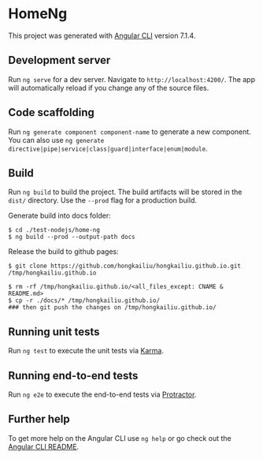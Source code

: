 # HomeNg

This project was generated with [Angular CLI](https://github.com/angular/angular-cli) version 7.1.4.

## Development server

Run `ng serve` for a dev server. Navigate to `http://localhost:4200/`. The app will automatically reload if you change any of the source files.

## Code scaffolding

Run `ng generate component component-name` to generate a new component. You can also use `ng generate directive|pipe|service|class|guard|interface|enum|module`.

## Build

Run `ng build` to build the project. The build artifacts will be stored in the `dist/` directory. Use the `--prod` flag for a production build.

Generate build into docs folder:

```
$ cd ./test-nodejs/home-ng
$ ng build --prod --output-path docs

```

Release the build to github pages:

```
$ git clone https://github.com/hongkailiu/hongkailiu.github.io.git /tmp/hongkailiu.github.io

$ rm -rf /tmp/hongkailiu.github.io/<all_files_except: CNAME & README.md>
$ cp -r ./docs/* /tmp/hongkailiu.github.io/
### then git push the changes on /tmp/hongkailiu.github.io/

```


## Running unit tests

Run `ng test` to execute the unit tests via [Karma](https://karma-runner.github.io).

## Running end-to-end tests

Run `ng e2e` to execute the end-to-end tests via [Protractor](http://www.protractortest.org/).

## Further help

To get more help on the Angular CLI use `ng help` or go check out the [Angular CLI README](https://github.com/angular/angular-cli/blob/master/README.md).
